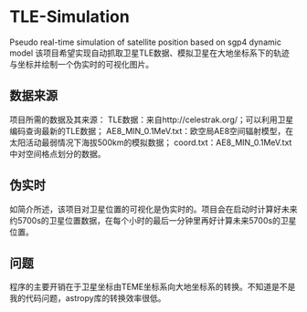 # TLE-Simulation
Pseudo real-time simulation of satellite position based on sgp4 dynamic model
该项目希望实现自动抓取卫星TLE数据、模拟卫星在大地坐标系下的轨迹与坐标并绘制一个伪实时的可视化图片。
## 数据来源
项目所需的数据及其来源：
    TLE数据：来自http://celestrak.org/；可以利用卫星编码查询最新的TLE数据；
    AE8_MIN_0.1MeV.txt：欧空局AE8空间辐射模型，在太阳活动最弱情况下海拔500km的模拟数据；
    coord.txt：AE8_MIN_0.1MeV.txt中对空间格点划分的数据。
## 伪实时
如简介所述，该项目对卫星位置的可视化是伪实时的。项目会在启动时计算好未来约5700s的卫星位置数据，在每个小时的最后一分钟里再好计算未来5700s的卫星位置。
## 问题
程序的主要开销在于卫星坐标由TEME坐标系向大地坐标系的转换。不知道是不是我的代码问题，astropy库的转换效率很低。
